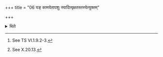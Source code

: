 +++
title = "06 यङ् कामयेतापशुः स्यादित्यृक्षतस्तस्येत्युक्तम्"

+++

<details><summary>थिते</summary>

6. It has been said in a Brāhmaṇa-text):[^1] “In the case of whom (the Adhvaryu) may desire that he (the sacrificer) should be devoid of cattle, (the Adhvaryu should measure out Soma). upon the hair-less side[^2] (of the skin of the black antelope...").  


[^1]: See TS VI.1.9.2-3.  

[^2]: See X.20.13.
</details>
